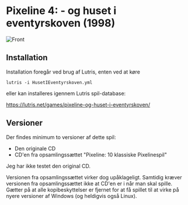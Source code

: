 # Pixeline 4: - og huset i eventyrskoven (1998)

![Front](front.png)

## Installation

Installation foregår ved brug af Lutris, enten ved at køre

`
lutris -i HusetIEventyrskoven.yml
`

eller kan installeres igennem Lutris spil-database:

https://lutris.net/games/pixeline-og-huset-i-eventyrskoven/

## Versioner

Der findes minimum to versioner af dette spil:
  - Den originale CD
  - CD'en fra opsamlingssættet "Pixeline: 10 klassiske Pixelinespil"

Jeg har ikke testet den original CD.

Versionen fra opsamlingssættet virker dog upåklageligt. Samtidig kræver versionen fra opsamlingssættet ikke at CD'en er i når man skal spille. Gætter på at alle kopibeskyttelser er fjernet for at få spillet til at virke på nyere versioner af Windows (og heldigvis også Linux).

